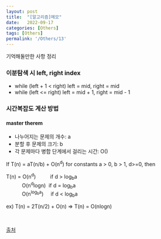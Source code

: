 ```yaml
---
layout: post
title:  "[알고리즘]메모"
date:   2022-09-17
categories: [Others]
tags: [Others]
permalink: '/Others/13'
---
```


기억해둘만한 사항 정리

### 이분탐색 시 left, right index

* while (left + 1 < right) left = mid, right = mid
* while (left <= right) left = mid + 1, right = mid - 1

### 시간복잡도 계산 방법

#### master therem

* 나누어지는 문제의 개수: a
* 분할 후 문제의 크기: b
* 각 문제마다 병합 단계에서 걸리는 시간: O()

If T(n) = aT(n/b) + O(n<sup>d</sup>) for constants a > 0, b > 1, d>=0, then

T(n) = O(n<sup>d</sup>)&nbsp;&nbsp;&nbsp;&nbsp;&nbsp;&nbsp;&nbsp;&nbsp;&nbsp;&nbsp;if d > log<sub>b</sub>a<br>
&nbsp;&nbsp;&nbsp;&nbsp;&nbsp;&nbsp;&nbsp;&nbsp;&nbsp;&nbsp;&nbsp;O(n<sup>d</sup>logn)&nbsp;&nbsp;if d = log<sub>b</sub>a<br>
&nbsp;&nbsp;&nbsp;&nbsp;&nbsp;&nbsp;&nbsp;&nbsp;&nbsp;&nbsp;&nbsp;O(n<sup>log<sub>b</sub>a</sup>)&nbsp;&nbsp;&nbsp;&nbsp;&nbsp;if d < log<sub>b</sub>a<br>

ex) T(n) = 2T(n/2) + O(n) => T(n) = O(nlogn)

<br>

<a href="https://blog.naver.com/kks227/220776241154">출처</a>

<br><br>
